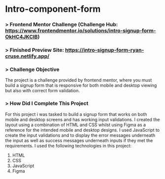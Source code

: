 # Intro-component-form

### > Frontend Mentor Challenge (Challenge Hub: https://www.frontendmentor.io/solutions/intro-signup-form-OkHC4JKCIB)

### > Finished Preview Site: https://intro-signup-form-ryan-cruse.netlify.app/

### > Challenge Objective

The project is a challenge provided by frontend mentor, where you must build a signup form that is responsive for both mobile and desktop viewing but also with correct form validation.

### > How Did I Complete This Project

For this project i was tasked to build a signup form that works on both mobile and desktop screens and has working input validations. I created the layout using a combination of HTML and CSS whilst using Figma as a reference for the intended mobile and desktop designs. I used JavaScript to create the input validations and to display the error messages underneath the input as well as success messages underneath inputs if they met the requirements. I used the following technologies in this project:

1. HTML
2. CSS
3. JavaScript
4. Figma
